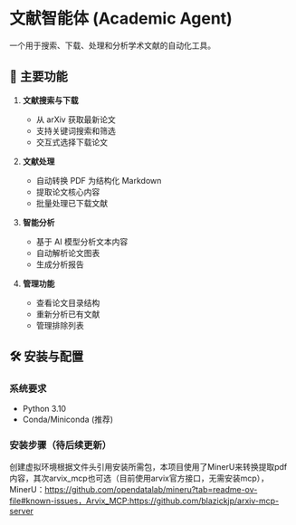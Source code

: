 # 文献智能体 (Academic Agent)

一个用于搜索、下载、处理和分析学术文献的自动化工具。

## 📌 主要功能

1. **文献搜索与下载**
   - 从 arXiv 获取最新论文
   - 支持关键词搜索和筛选
   - 交互式选择下载论文

2. **文献处理**
   - 自动转换 PDF 为结构化 Markdown
   - 提取论文核心内容
   - 批量处理已下载文献

3. **智能分析**
   - 基于 AI 模型分析文本内容
   - 自动解析论文图表
   - 生成分析报告

4. **管理功能**
   - 查看论文目录结构
   - 重新分析已有文献
   - 管理排除列表

## 🛠️ 安装与配置

### 系统要求
- Python 3.10
- Conda/Miniconda (推荐)

### 安装步骤（待后续更新）
创建虚拟环境根据文件头引用安装所需包，本项目使用了MinerU来转换提取pdf内容，其次arvix_mcp也可选（目前使用arvix官方接口，无需安装mcp），MinerU：https://github.com/opendatalab/mineru?tab=readme-ov-file#known-issues，Arvix_MCP:https://github.com/blazickjp/arxiv-mcp-server
